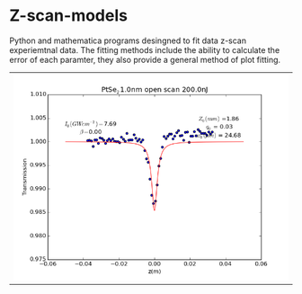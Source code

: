 # Z-scan-models
Python and mathematica programs desingned to fit data z-scan experiemtnal data. The fitting methods include the ability to calculate the error of each paramter, they also provide a general method of plot fitting. 

<table >
  <tr>
    <td align="center"><img src="samplefit.png":width=300px></td>
  </tr>
</table>
